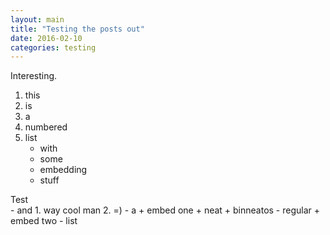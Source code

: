```yaml
---
layout: main
title: "Testing the posts out"
date: 2016-02-10 
categories: testing
---
```


Interesting.

1. this
2. is
3. a 
4. numbered
5. list
    - with
    - some 
    - embedding
    - stuff

<div class='infobox'>Test</div>
- and
    1. way cool man
    2. =)
- a
    + embed one
    + neat
    + binneatos
- regular 
    + embed two
- list

